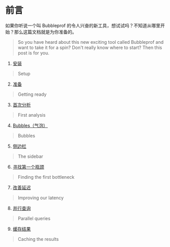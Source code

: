 # 前言

如果你听说一个叫 Bubbleprof 的令人兴奋的新工具，想试试吗？不知道从哪里开始？那么这篇文档就是为你准备的。
> So you have heard about this new exciting tool called Bubbleprof and want to take it for a spin? Don't really know where to start? Then this post is for you.

1. [安装](./setup.html)
> Setup
2. [准备](./getting_ready.html)
> Getting ready
3. [首次分析](./first_analysis.html)
> First analysis
4. [Bubbles（气泡）](./bubbles.html)
> Bubbles
5. [侧边栏](./the_sidebar.html)
> The sidebar
6. [寻找第一个瓶颈](./finding_the_first_bottleneck.html)
> Finding the first bottleneck
7. [改善延迟](./improving_our_latency.html)
> Improving our latency
8. [并行查询](./parallel_queries.html)
> Parallel queries
9. [缓存结果](./caching_the_results.html)
> Caching the results